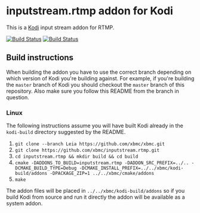 # inputstream.rtmp addon for Kodi

This is a [Kodi](http://kodi.tv) input stream addon for RTMP.

[![Build Status](https://travis-ci.org/xbmc/inputstream.rtmp.svg?branch=master)](https://travis-ci.org/xbmc/inputstream.rtmp)
[![Build Status](https://ci.appveyor.com/api/projects/status/github/xbmc/inputstream.rtmp?svg=true)](https://ci.appveyor.com/project/xbmc/inputstream-rtmp)

## Build instructions

When building the addon you have to use the correct branch depending on which version of Kodi you're building against. 
For example, if you're building the `master` branch of Kodi you should checkout the `master` branch of this repository. 
Also make sure you follow this README from the branch in question.

### Linux

The following instructions assume you will have built Kodi already in the `kodi-build` directory 
suggested by the README.

1. `git clone --branch Leia https://github.com/xbmc/xbmc.git`
2. `git clone https://github.com/xbmc/inputstream.rtmp.git`
3. `cd inputstream.rtmp && mkdir build && cd build`
4. `cmake -DADDONS_TO_BUILD=inputstream.rtmp -DADDON_SRC_PREFIX=../.. -DCMAKE_BUILD_TYPE=Debug -DCMAKE_INSTALL_PREFIX=../../xbmc/kodi-build/addons -DPACKAGE_ZIP=1 ../../xbmc/cmake/addons`
5. `make`

The addon files will be placed in `../../xbmc/kodi-build/addons` so if you build Kodi from source and run it directly 
the addon will be available as a system addon.
